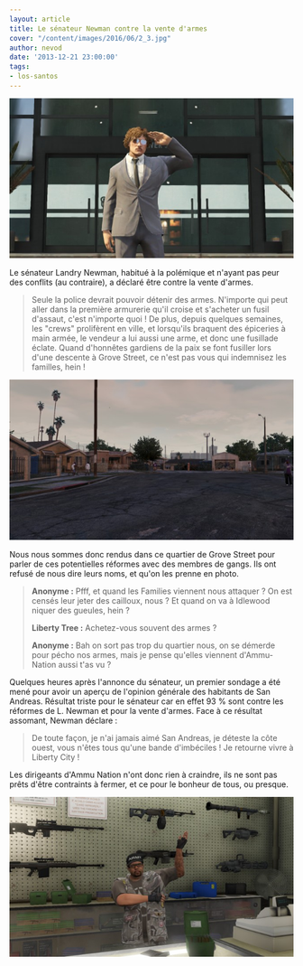 ```yaml
---
layout: article
title: Le sénateur Newman contre la vente d'armes
cover: "/content/images/2016/06/2_3.jpg"
author: nevod
date: '2013-12-21 23:00:00'
tags:
- los-santos
---
```


![](/content/images/2016/06/2.jpg)

Le sénateur Landry Newman, habitué à la polémique et n'ayant pas peur des conflits (au contraire), a déclaré être contre la vente d'armes.

> Seule la police devrait pouvoir détenir des armes. N'importe qui peut aller dans la première armurerie qu'il croise et s'acheter un fusil d'assaut, c'est n'importe quoi ! De plus, depuis quelques semaines, les "crews" prolifèrent en ville, et lorsqu'ils braquent des épiceries à main armée, le vendeur a lui aussi une arme, et donc une fusillade éclate. Quand d'honnêtes gardiens de la paix se font fusiller lors d'une descente à Grove Street, ce n'est pas vous qui indemnisez les familles, hein !

![](/content/images/2016/06/2_1.jpg)

Nous nous sommes donc rendus dans ce quartier de Grove Street pour parler de ces potentielles réformes avec des membres de gangs. Ils ont refusé de nous dire leurs noms, et qu'on les prenne en photo.

> **Anonyme :** Pfff, et quand les Families viennent nous attaquer ? On est censés leur jeter des cailloux, nous ? Et quand on va à Idlewood niquer des gueules, hein ?
> 
> **Liberty Tree :** Achetez-vous souvent des armes ?
> 
> **Anonyme :** Bah on sort pas trop du quartier nous, on se démerde pour pécho nos armes, mais je pense qu'elles viennent d'Ammu-Nation aussi t'as vu ?

Quelques heures après l'annonce du sénateur, un premier sondage a été mené pour avoir un aperçu de l'opinion générale des habitants de San Andreas. Résultat triste pour le sénateur car en effet 93 % sont contre les réformes de L. Newman et pour la vente d'armes. Face à ce résultat assomant, Newman déclare :

> De toute façon, je n'ai jamais aimé San Andreas, je déteste la côte ouest, vous n'êtes tous qu'une bande d'imbéciles ! Je retourne vivre à Liberty City !

Les dirigeants d'Ammu Nation n'ont donc rien à craindre, ils ne sont pas prêts d'être contraints à fermer, et ce pour le bonheur de tous, ou presque.

![](/content/images/2016/06/2_2.jpg)